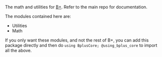 The math and utilities for [B+](https://github.com/heyx3/B-plus). Refer to the main repo for documentation.

The modules contained here are:

* Utilities
* Math

If you only want these modules, and not the rest of B+, you can add this package directly and then do `using BplusCore; @using_bplus_core` to import all the above.